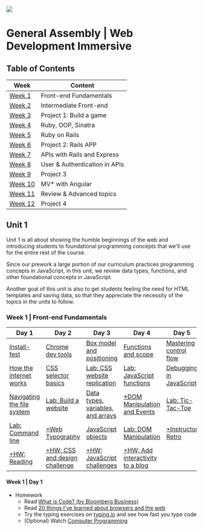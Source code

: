 ![](https://ga-dash.s3.amazonaws.com/production/assets/logo-9f88ae6c9c3871690e33280fcf557f33.png)
# General Assembly | Web Development Immersive

## Table of Contents

| Week               | Content
|--------------------|--------------------------------
| [Week 1](#week1)   | Front-end Fundamentals
| [Week 2](#week2)   | Intermediate Front-end
| [Week 3](#week3)   | Project 1: Build a game
| [Week 4](#week4)   | Ruby, OOP, Sinatra
| [Week 5](#week5)   | Ruby on Rails
| [Week 6](#week6)   | Project 2: Rails APP
| [Week 7](#week7)   | APIs with Rails and Express
| [Week 8](#week8)   | User & Authentication in APIs
| [Week 9](#week9)   | Project 3
| [Week 10](#week10) | MV* with Angular
| [Week 11](#week11) | Review & Advanced topics
| [Week 12](#week12) | Project 4

## Unit 1

Unit 1 is all about showing the humble beginnings of the web and introducing students to foundational programming concepts that we'll use for the entire rest of the course.

Since our prework a large portion of our curriculum practices programming concepts in JavaScript, in this unit, we review data types, functions, and other foundational concepts in JavaScript.

Another goal of this unit is also to get students feeling the need for HTML templates and saving data, so that they appreciate the necessity of the topics in the units to follow.

<a name="week1"></a>
### Week 1 | Front-end Fundamentals

Day 1                                   | Day 2                                  | Day 3                                     | Day 4                                     | Day 5
--------------------------------------- | -------------------------------------- | ------------------------------------      | ---------------------------------------   | -----------------------------------
[Install-fest][1-1A]                    | [Chrome dev tools][1-2A]               | [Box model and positioning][1-3A]         | [Functions and scope][1-4A]               | [Mastering control flow][1-5A]
[How the internet works][1-1B]          | [CSS selector basics ][1-2B]           | [Lab: CSS website replication][1-3B]      | [Lab: JavaScript functions][1-4B]         | [Debugging in JavaScript][1-5B]
[Navigating the file system][1-1C]      | [Lab: Build a website][1-2C]           | [Data types, variables, and arrays][1-3C] | [*DOM Manipulation and Events][1-4C]      | [Lab: Tic-Tac-Toe][1-5C]
[Lab: Command line][1-1D]               | [+Web Typography][1-2D]                | [JavaScript objects][1-3D]                | [Lab: DOM Manipulation][1-4D]             | [+Instructor Retro][1-5D]
[+HW: Reading][1-1E]                    | [+HW: CSS and design challenge][1-2E]  | [+HW: JavaScript challenges][1-3E]        | [+HW: Add interactivity to a blog][1-4E]  |

[1-1A]: 00-programming/install-fest/README.md                     "Install-Fest!"
[1-1B]: 00-programming/internet-fundamentals-lesson               "Internet fundamentals"
[1-1C]: 01-workflow/terminal-navigating-the-file-system-lesson    "Navigating the file system"
[1-1D]: 01-workflow/command-line-lab                              "Command line lab"
[1-1E]: #w1d1                                                     "Homework"

[1-2A]: 01-workflow/chrome-dev-tools-lesson                       "Chrome Dev Tools"
[1-2B]: 02-front-end-intro/css-selector-basics                    "CSS Selector Basics"
[1-2C]: 02-front-end-intro/html-css-website-lab                   "Build a website"
[1-2D]: # " "
[1-2E]: # " "

[1-3A]: 02-front-end-intro/css-box-model-and-positioning          "Box model and positioning"
[1-3B]: 02-front-end-intro/css-site-replication-lab               "CSS website replication"
[1-3C]: 00-programming/js-data-types-variables-and-arrays         "Data types, variables, and arrays"
[1-3D]: 00-programming/js-objects-lesson                          "JavaScript objects"
[1-3E]: # " "

[1-4A]: 00-programming/js-functions-and-scope                     "Functions and scope"
[1-4B]: 00-programming/js-functions-lab                           "JavaScript functions lab"
[1-4C]: # " "
[1-4D]: 02-front-end-intro/js-dom-manipulation-lab                "DOM manipulation lab"
[1-4E]: # " "

[1-5A]: 00-programming/js-control-flow-lesson                     "Mastering control flow"
[1-5B]: 00-programming/js-debugging-lesson                        "Debugging JS"
[1-5C]: 02-front-end-intro/js-tic-tac-toe-lab                     "JavaScript tic tac toe lab"
[1-5D]: # " "
[1-5E]: # " "

#### Week 1 | Day 1
<a name="w1d1"></a>
- Homework
  - Read [What is Code? (by Bloomberg Business)](http://www.bloomberg.com/graphics/2015-paul-ford-what-is-code/)
  - Read [20 things I've learned about browsers and the web](http://www.20thingsilearned.com/en-US/home)
  - Try the typing exercises on [typing.io](https://www.typing.io/) and see how fast you type code
  - (Optional) Watch [Computer Programming](https://www.youtube.com/watch?v=OWsyrnOBsJs)
